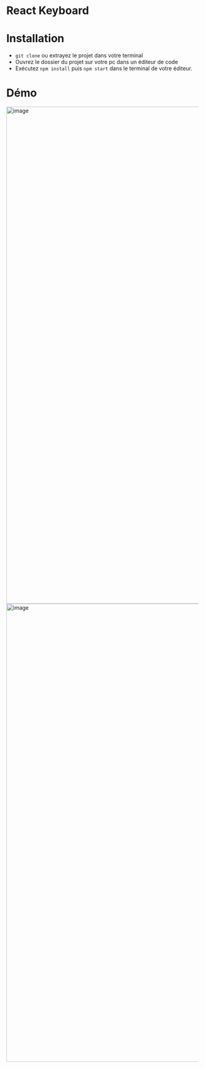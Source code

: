 # React Keyboard

# Installation

- `git clone` ou extrayez le projet dans votre terminal
- Ouvrez le dossier du projet sur votre pc dans un éditeur de code
- Exécutez `npm install` puis `npm start` dans le terminal de votre éditeur.

# Démo
<img width="1303" alt="image" src="https://github.com/chaimaaloug/ReactKeyboard/assets/49941834/2b263d80-75a2-4747-b129-cd3131363c5b">
<img width="1201" alt="image" src="https://github.com/chaimaaloug/ReactKeyboard/assets/49941834/d2dfcf2b-168f-4a30-9d4b-5a82fb09f1ed">
